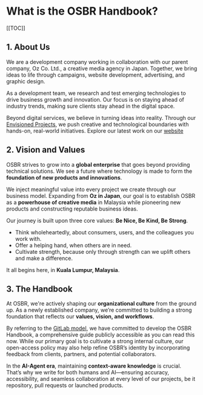 # What is the OSBR Handbook?

[[TOC]]

## 1. About Us

We are a development company working in collaboration with our parent company, Oz Co. Ltd., a creative media agency in Japan. Together, we bring ideas to life through campaigns, website development, advertising, and graphic design.

As a development team, we research and test emerging technologies to drive business growth and innovation. Our focus is on staying ahead of industry trends, making sure clients stay ahead in the digital space.

Beyond digital services, we believe in turning ideas into reality. Through our [Envisioned Projects](strategy.md#envision-project), we push creative and technological boundaries with hands-on, real-world initiatives. Explore our latest work on our [website](https://www.osbrjp.com/en/)

## 2. Vision and Values

OSBR strives to grow into a **global enterprise** that goes beyond providing technical solutions. We see a future where technology is made to form the **foundation of new products and innovations**.

We inject meaningful value into every project we create through our business model. Expanding from **Oz in Japan**, our goal is to establish OSBR as a **powerhouse of creative media** in Malaysia while pioneering new products and constructing reputable business ideas.

Our journey is built upon three core values: **Be Nice, Be Kind, Be Strong**.

- Think wholeheartedly, about consumers, users, and the colleagues you work with.
- Offer a helping hand, when others are in need.
- Cultivate strength, because only through strength can we uplift others and make a difference.

It all begins here, in **Kuala Lumpur, Malaysia**.

## 3. The Handbook

At OSBR, we're actively shaping our **organizational culture** from the ground up. As a newly established company, we’re committed to building a strong foundation that reflects our **values, vision, and workflows**.

By referring to the [GitLab model](https://www.hbs.edu/faculty/Pages/item.aspx?num=57917), we have committed to develop the OSBR Handbook, a comprehensive guide publicly accessible as you can read this now. While our primary goal is to cultivate a strong internal culture, our open-access policy may also help refine OSBR’s identity by incorporating feedback from clients, partners, and potential collaborators.

In the **AI-Agent era**, maintaining **context-aware knowledge** is crucial. That’s why we write for both humans and AI—ensuring accuracy, accessibility, and seamless collaboration at every level of our projects, be it repository, pull requests or launched products.
